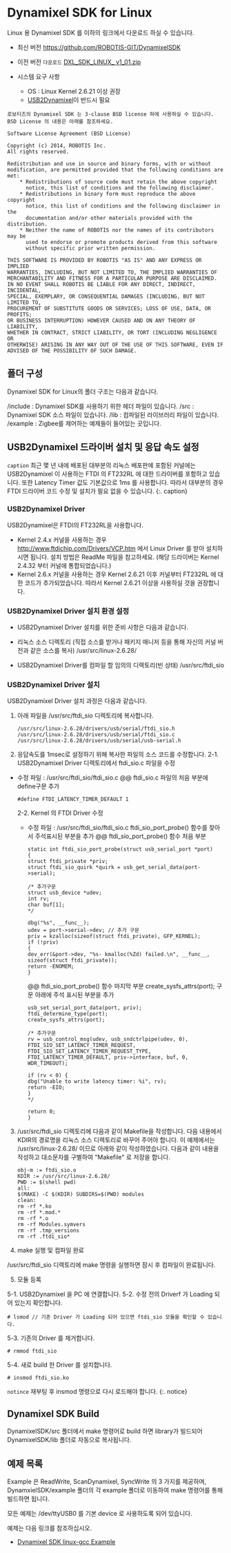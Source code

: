 # Dynamixel SDK for Linux

Linux 용 Dynamixel SDK 를 이하의 링크에서 다운로드 하실 수 있습니다.

- 최신 버전
 <https://github.com/ROBOTIS-GIT/DynamixelSDK>
- 이전 버전
 `다운로드` [DXL_SDK_LINUX_ v1_01.zip](http://support.robotis.com/ko/baggage_files/dynamixel_sdk/dxl_sdk_linux_v1_01.zip)


- 시스템 요구 사항
  - OS : Linux Kernel 2.6.21 이상 권장
  - [USB2Dynamixel]이 반드시 필요

```
로보티즈의 Dynamixel SDK 는 3-clause BSD license 하에 사용하실 수 있습니다.
BSD License 의 내용은 아래를 참조하세요.

Software License Agreement (BSD License)

Copyright (c) 2014, ROBOTIS Inc.
All rights reserved.

Redistribution and use in source and binary forms, with or without
modification, are permitted provided that the following conditions are met:
    * Redistributions of source code must retain the above copyright
      notice, this list of conditions and the following disclaimer.
    * Redistributions in binary form must reproduce the above copyright
      notice, this list of conditions and the following disclaimer in the
      documentation and/or other materials provided with the distribution.
    * Neither the name of ROBOTIS nor the names of its contributors may be
      used to endorse or promote products derived from this software
      without specific prior written permission.

THIS SOFTWARE IS PROVIDED BY ROBOTIS "AS IS" AND ANY EXPRESS OR IMPLIED
WARRANTIES, INCLUDING, BUT NOT LIMITED TO, THE IMPLIED WARRANTIES OF
MERCHANTABILITY AND FITNESS FOR A PARTICULAR PURPOSE ARE DISCLAIMED.
IN NO EVENT SHALL ROBOTIS BE LIABLE FOR ANY DIRECT, INDIRECT, INCIDENTAL,
SPECIAL, EXEMPLARY, OR CONSEQUENTIAL DAMAGES (INCLUDING, BUT NOT LIMITED TO,
PROCUREMENT OF SUBSTITUTE GOODS OR SERVICES; LOSS OF USE, DATA, OR PROFITS;
OR BUSINESS INTERRUPTION) HOWEVER CAUSED AND ON ANY THEORY OF LIABILITY,
WHETHER IN CONTRACT, STRICT LIABILITY, OR TORT (INCLUDING NEGLIGENCE OR
OTHERWISE) ARISING IN ANY WAY OUT OF THE USE OF THIS SOFTWARE, EVEN IF
ADVISED OF THE POSSIBILITY OF SUCH DAMAGE.
```

## 폴더 구성

Dynamixel SDK for Linux의 폴더 구조는 다음과 같습니다.

/include  : Dynamixel SDK를 사용하기 위한 헤더 파일이 있습니다.
/src      : Dynamixel SDK 소스 파일이 있습니다.
/lib      : 컴파일된 라이브러리 파일이 있습니다.
/example  : Zigbee를 제어하는 예제들이 들어있는 곳입니다.


## USB2Dynamixel 드라이버 설치 및 응답 속도 설정

`caption` 최근 몇 년 내에 배포된 대부분의 리눅스 배포판에 포함된 커널에는 USB2Dynamixel 이 사용하는 FTDI 의 FT232RL 에 대한 드라이버를 포함하고 있습니다. 또한 Latency Timer 값도 기본값으로 1ms 를 사용합니다. 따라서 대부분의 경우 FTDI 드라이버 코드 수정 및 설치가 필요 없을 수 있습니다. {:. caption}

### USB2Dynamixel Driver

 USB2Dynamixel은 FTDI의 FT232RL을 사용합니다.

-  Kernel 2.4.x 커널을 사용하는 경우 <http://www.ftdichip.com/Drivers/VCP.htm> 에서 Linux Driver 를 받아 설치하시면 됩니다.
  설치 방법은 ReadMe 파일을 참고하세요. (해당 드라이버는 Kernel 2.4.32 부터 커널에 통합되었습니다.)
-  Kernel 2.6.x 커널을 사용하는 경우 Kernel 2.6.21 이후 커널부터 FT232RL 에 대한 코드가 추가되었습니다. 따라서 Kernel 2.6.21 이상을 사용하실 것을 권장합니다.

### USB2Dynamixel Driver 설치 환경 설정

- USB2Dynamixel Driver 설치를 위한 준비 사항은 다음과 같습니다.
 - 리눅스 소스 디렉토리
   (직접 소스를 받거나 패키지 매니저 등을 통해 자신의 커널 버전과 같은 소스를 복사)
   /usr/src/linux-2.6.28/

 - USB2Dynamixel Driver를 컴파일 할 임의의 디렉토리(빈 상태)
   /usr/src/ftdi_sio

### USB2Dynamixel Driver 설치

USB2Dynamixel Driver 설치 과정은 다음과 같습니다.

1. 아래 파일을 /usr/src/ftdi_sio 디렉토리에 복사합니다.
    ```
    /usr/src/linux-2.6.28/drivers/usb/serial/ftdi_sio.h
    /usr/src/linux-2.6.28/drivers/usb/serial/ftdi_sio.c
    /usr/src/linux-2.6.28/drivers/usb/serial/usb-serial.h
    ```

2. 응답속도를 1msec로 설정하기 위해 복사한 파일의 소스 코드를 수정합니다.
  2-1. USB2Dynamixel Driver 디렉토리에서 ftdi_sio.c 파일을 수정
  - 수정 파일 : /usr/src/ftdi_sio/ftdi_sio.c
  @@ ftdi_sio.c 파일의 처음 부분에 define구문 추가
    ```
    #define FTDI_LATENCY_TIMER_DEFAULT 1
    ```

    2-2. Kernel 의 FTDI Driver 수정
    -  수정 파일 : /usr/src/ftdi_sio/ftdi_sio.c
    ftdi_sio_port_probe() 함수를 찾아서 주석표시된 부분을 추가
    @@ ftdi_sio_port_probe() 함수 처음 부분

        ```
        static int ftdi_sio_port_probe(struct usb_serial_port *port)
        {
        struct ftdi_private *priv;
        struct ftdi_sio_quirk *quirk = usb_get_serial_data(port->serial);

        /* 추가구문
        struct usb_device *udev;  
        int rv;                    
        char buf[1];
        */

        dbg("%s", __func__);
        udev = port->serial->dev; // 추가 구문
        priv = kzalloc(sizeof(struct ftdi_private), GFP_KERNEL);
        if (!priv)
        {
        dev_err(&port->dev, "%s- kmalloc(%Zd) failed.\n", __func__,
        sizeof(struct ftdi_private));
        return -ENOMEM;
        }
        ```

        @@ ftdi_sio_port_probe() 함수 마지막 부분 create_sysfs_attrs(port); 구문 아래에 주석 표시된 부분을 추가

        ```
        usb_set_serial_port_data(port, priv);
        ftdi_determine_type(port);
        create_sysfs_attrs(port);

        /* 추가구문
        rv = usb_control_msg(udev, usb_sndctrlpipe(udev, 0),
        FTDI_SIO_SET_LATENCY_TIMER_REQUEST,
        FTDI_SIO_SET_LATENCY_TIMER_REQUEST_TYPE,
        FTDI_LATENCY_TIMER_DEFAULT, priv->interface, buf, 0, WDR_TIMEOUT);

        if (rv < 0) {
        dbg("Unable to write latency timer: %i", rv);
        return -EIO;
        }
        */

        return 0;
        }
        ```

3. /usr/src/ftdi_sio 디렉토리에 다음과 같이 Makefile을 작성합니다.
다음 내용에서 KDIR의 경로명을 리눅스 소스 디렉토리로 바꾸어 주어야 합니다.
이 예제에서는 /usr/src/linux-2.6.28/ 이므로 아래와 같이 작성하였습니다.
다음과 같이 내용을 작성하고 대소문자를 구별하여 "Makefile" 로 저장을 합니다.
      ```
      obj-m := ftdi_sio.o
      KDIR := /usr/src/linux-2.6.28/
      PWD := $(shell pwd)
      all:
      $(MAKE) -C $(KDIR) SUBDIRS=$(PWD) modules
      clean:
      rm -rf *.ko
      rm -rf *.mod.*
      rm -rf *.o
      rm -rf Modules.symvers
      rm -rf .tmp_versions
      rm -rf .ftdi_sio*
      ```

4. make 실행 및 컴파일 완료

/usr/src/ftdi_sio 디렉토리에 make 명령을 실행하면 잠시 후 컴파일이 완료됩니다.

5. 모듈 등록

  5-1. USB2Dynamixel 을 PC 에 연결합니다.
  5-2. 수정 전의 Driverf 가 Loading 되어 있는지 확인합니다.
  ```
  # lsmod // 기존 Driver 가 Loading 되어 있으면 ftdi_sio 모듈을 확인할 수 있습니다.
  ```
  5-3. 기존의 Driver 를 제거합니다.
  ```
  # rmmod ftdi_sio
  ```
  5-4. 새로 build 한 Driver 를 설치합니다.
  ```
  # insmod ftdi_sio.ko
  ```
  `notince` 재부팅 후 insmod 명령으로 다시 로드해야 합니다. {:. notice}

## Dynamixel SDK Build

DynamixelSDK/src 폴더에서 make 명령어로 build 하면 library가 빌드되어 DynamixelSDK/lib 폴더로 자동으로 복사됩니다.

## 예제 목록

Example 은 ReadWrite, ScanDynamixel, SyncWrite 의 3 가지를 제공하며, DynamxielSDK/example 폴더의 각 example 폴더로 이동하여 make 명령어를 통해 빌드하면 됩니다.

모든 예제는 /dev/ttyUSB0 를 기본 device 로 사용하도록 되어 있습니다.

예제는 다음 링크를 참조하십시오.

- [Dynamixel SDK linux-gcc Example]

[USB2Dynamixel]: ??
[Dynamixel SDK linux-gcc Example]: ??
